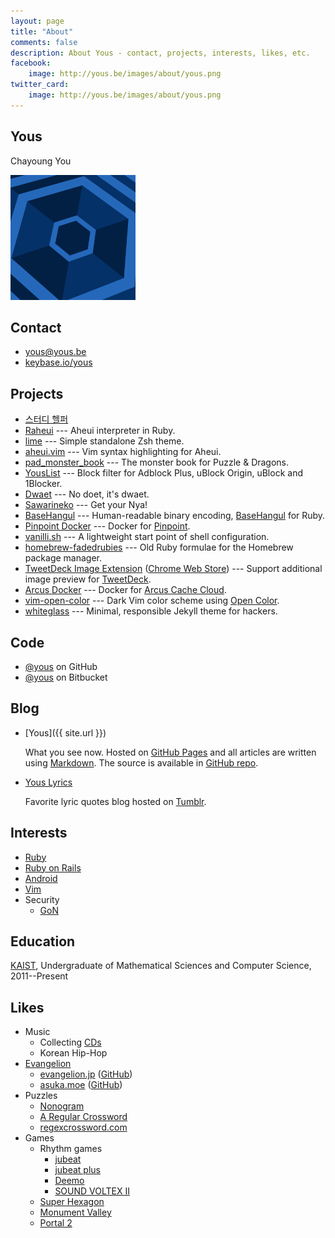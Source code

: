 ```yaml
---
layout: page
title: "About"
comments: false
description: About Yous - contact, projects, interests, likes, etc.
facebook:
    image: http://yous.be/images/about/yous.png
twitter_card:
    image: http://yous.be/images/about/yous.png
---
```


## <a id="yous"></a>Yous

Chayoung You

<img src="/images/about/yous.png" alt="Yous" width="200px" height="200px" />

## <a id="contact"></a>Contact

- <yous@yous.be>
- [keybase.io/yous](https://keybase.io/yous)

## <a id="projects"></a>Projects

- [스터디 헬퍼](https://play.google.com/store/apps/details?id=kr.co.tamseng.StudyHelper)
- [Raheui](https://github.com/yous/raheui) --- Aheui interpreter in Ruby.
- [lime](https://github.com/yous/lime) --- Simple standalone Zsh theme.
- [aheui.vim](https://github.com/yous/aheui.vim) --- Vim syntax highlighting for Aheui.
- [pad_monster_book](https://github.com/yous/pad_monster_book) --- The monster book for Puzzle & Dragons.
- [YousList](https://github.com/yous/YousList) --- Block filter for Adblock Plus, uBlock Origin, uBlock and 1Blocker.
- [Dwaet](https://github.com/yous/dwaet) --- No doet, it's dwaet.
- [Sawarineko](https://github.com/yous/sawarineko) --- Get your Nya!
- [BaseHangul](https://github.com/yous/basehangul) --- Human-readable binary encoding, [BaseHangul](https://basehangul.github.io) for Ruby.
- [Pinpoint Docker](https://github.com/yous/pinpoint-docker) --- Docker for [Pinpoint](https://github.com/naver/pinpoint).
- [vanilli.sh](https://github.com/yous/vanilli.sh) --- A lightweight start point of shell configuration.
- [homebrew-fadedrubies](https://github.com/yous/homebrew-fadedrubies) --- Old Ruby formulae for the Homebrew package manager.
- [TweetDeck Image Extension](https://github.com/yous/tweetdeck_image_extension) ([Chrome Web Store](https://chrome.google.com/webstore/detail/tweetdeck-image-extension/pnbmleebcgilngfaiijcijbogkeiglml)) --- Support additional image preview for [TweetDeck](https://tweetdeck.twitter.com).
- [Arcus Docker](https://github.com/yous/arcus-docker) --- Docker for [Arcus Cache Cloud](https://github.com/naver/arcus).
- [vim-open-color](https://github.com/yous/vim-open-color) --- Dark Vim color scheme using [Open Color](https://yeun.github.io/open-color/).
- [whiteglass](https://github.com/yous/whiteglass) --- Minimal, responsible Jekyll theme for hackers.

## <a id="code"></a>Code

- [@yous](https://github.com/yous) on GitHub
- [@yous](https://bitbucket.org/yous) on Bitbucket

## <a id="blog"></a>Blog

- [Yous]({{ site.url }})

    What you see now. Hosted on [GitHub Pages][] and all articles are written using [Markdown][]. The source is available in [GitHub repo][yous.github.io].

- [Yous Lyrics](http://lyrics.yous.be)

    Favorite lyric quotes blog hosted on [Tumblr](https://www.tumblr.com).

## <a id="interests"></a>Interests

- [Ruby](https://www.ruby-lang.org)
- [Ruby on Rails](http://rubyonrails.org)
- [Android](http://www.android.com)
- [Vim](http://www.vim.org)
- Security
    - [GoN](http://gon.kaist.ac.kr)

## <a id="education"></a>Education

[KAIST](http://www.kaist.ac.kr), Undergraduate of Mathematical Sciences and Computer Science, 2011--Present

## <a id="likes"></a>Likes

- Music
    - Collecting [CDs](/about/cds/)
    - Korean Hip-Hop
- [Evangelion](http://www.evangelion.co.jp)
    - [evangelion.jp](http://evangelion.jp) ([GitHub](https://github.com/yous/evangelion.jp))
    - [asuka.moe](http://asuka.moe) ([GitHub](https://github.com/yous/asuka.moe))
- Puzzles
    - [Nonogram](http://en.wikipedia.org/wiki/Nonogram)
    - [A Regular Crossword](http://web.mit.edu/puzzle/www/2013/coinheist.com/rubik/a_regular_crossword/index.html)
    - [regexcrossword.com](http://regexcrossword.com)
- Games
    - Rhythm games
        - [jubeat](https://ubit.info/yous/)
        - [jubeat plus](https://itunes.apple.com/jp/app/jubeat-plus/id395192484?mt=8)
        - [Deemo](http://www.rayark.com/g/deemo/)
        - [SOUND VOLTEX II](http://p.eagate.573.jp/game/sdvx/ii/p/)
    - [Super Hexagon](http://superhexagon.com)
    - [Monument Valley](http://www.monumentvalleygame.com)
    - [Portal 2](http://www.thinkwithportals.com)

[GitHub Pages]: http://pages.github.com
[Markdown]: http://daringfireball.net/projects/markdown/
[yous.github.io]: https://github.com/yous/yous.github.io
